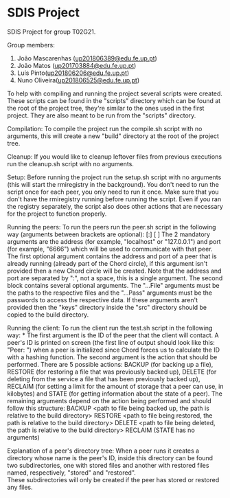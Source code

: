 # SDIS Project

SDIS Project for group T02G21.

Group members:

1. João Mascarenhas (up201806389@edu.fe.up.pt)
2. João Matos (up201703884@edu.fe.up.pt)
3. Luís Pinto(up201806206@edu.fe.up.pt)
4. Nuno Oliveira(up201806525@edu.fe.up.pt)



To help with compiling and running the project several scripts were created.  
These scripts can be found in the "scripts" directory which can be found at the root of the project tree, they're similar to the ones used in the first project. They are also meant to be run from the "scripts" directory.

Compilation:
To compile the project run the compile.sh script with no arguments, this will create a new "build" directory at the root of the project tree.

Cleanup:
If you would like to cleanup leftover files from previous executions run the cleanup.sh script with no arguments.

Setup:
Before running the project run the setup.sh script with no arguments (this will start the rmiregistry in the background). You don't need to run the script once for each peer, you only need to run it once. Make sure that you don't have the rmiregistry running before running the script. Even if you ran the registry separately, the script also does other actions that are necessary for the project to function properly.

Running the peers:
To run the peers run the peer.sh script in the following way (arguments between brackets are optional):
<path to script> <addr> <port> [<addr>:<port>] [<keystoreFile> <keystorePass> <truststoreFile> <keystorePass>]
The 2 mandatory arguments are the address (for example, "localhost" or "127.0.0.1") and port (for example, "6666") which will be used to communicate with that peer.
The first optional argument contains the address and port of a peer that is already running (already part of the Chord circle), if this argument isn't provided then a new Chord circle will be created. Note that the address and port are separated by ":", not a space, this is a single argument.
The second block contains several optional arguments. The "...File" arguments must be the paths to the respective files and the "...Pass" arguments must be the passwords to access the respective data. If these arguments aren't provided then the "keys" directory inside the "src" directory should be copied to the build directory.

Running the client:
To run the client run the test.sh script in the following way:
<path to script> <peer id> <action> <args>*
The first argument is the ID of the peer that the client will contact. A peer's ID is printed on screen (the first line of output should look like this: "Peer: <id>") when a peer is initialized since Chord forces us to calculate the ID with a hashing function.
The second argument is the action that should be performed. There are 5 possible actions: BACKUP (for backing up a file), RESTORE (for restoring a file that was previously backed up), DELETE (for deleting from the service a file that has been previously backed up), RECLAIM (for setting a limit for the amount of storage that a peer can use, in kilobytes) and STATE (for getting information about the state of a peer).
The remaining arguments depend on the action being performed and should follow this structure:
BACKUP <path to file being backed up, the path is relative to the build directory> <replication degree>
RESTORE <path to file being restored, the path is relative to the build directory>
DELETE <path to file being deleted, the path is relative to the build directory>
RECLAIM <storage limit in kilobytes>
(STATE has no arguments)

Explanation of a peer's directory tree:
When a peer runs it creates a directory whose name is the peer's ID, inside this directory can be found two subdirectories, one with stored files and another with restored files named, respectively, "stored" and "restored".  
These subdirectories will only be created if the peer has stored or restored any files.